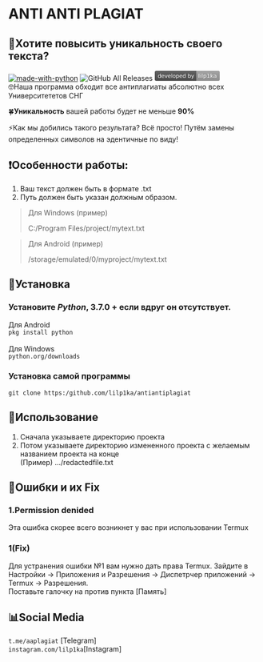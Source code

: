 # ANTI ANTI PLAGIAT 
📝Хотите повысить **уникальность** своего текста?
---
</p>

[![made-with-python](https://img.shields.io/badge/Made%20with-Python-1f425f.svg)](https://www.python.org/)
<img alt="GitHub All Releases" src="https://img.shields.io/github/downloads/lilp1ka/antiantiplagiat/total?color=%239cf">
<svg xmlns="http://www.w3.org/2000/svg" xmlns:xlink="http://www.w3.org/1999/xlink" width="130" height="20" role="img" aria-label="developed by: lilp1ka"><title>developed by: lilp1ka</title><linearGradient id="s" x2="0" y2="100%"><stop offset="0" stop-color="#bbb" stop-opacity=".1"/><stop offset="1" stop-opacity=".1"/></linearGradient><clipPath id="r"><rect width="130" height="20" rx="3" fill="#fff"/></clipPath><g clip-path="url(#r)"><rect width="83" height="20" fill="#555"/><rect x="83" width="47" height="20" fill="#9f9f9f"/><rect width="130" height="20" fill="url(#s)"/></g><g fill="#fff" text-anchor="middle" font-family="Verdana,Geneva,DejaVu Sans,sans-serif" text-rendering="geometricPrecision" font-size="110"><text aria-hidden="true" x="425" y="150" fill="#010101" fill-opacity=".3" transform="scale(.1)" textLength="730">developed by</text><text x="425" y="140" transform="scale(.1)" fill="#fff" textLength="730">developed by</text><text aria-hidden="true" x="1055" y="150" fill="#010101" fill-opacity=".3" transform="scale(.1)" textLength="370">lilp1ka</text><text x="1055" y="140" transform="scale(.1)" fill="#fff" textLength="370">lilp1ka</text></g></svg></br>
🤓Наша программа обходит все антиплагиаты абсолютно всех Университететов СНГ

🍀**Уникальность** вашей работы будет не меньше **90%**

⚡Как мы добились такого результата?
Всё просто! Путём замены определенных символов на эдентичные по виду!

## ❗Особенности работы: 
1. Ваш текст должен быть в формате .txt
2. Путь должен быть указан должным образом. 

>Для Windows (пример)
>
>C:/Program Files/project/mytext.txt

>Для Android (пример)
>
>/storage/emulated/0/myproject/mytext.txt

## 🐣Установка

### Установите _Python_, 3.7.0 + если вдруг он отсутствует.

Для Android</br>
```pkg install python```</br>
</br>
Для Windows </br>
```python.org/downloads```

### Установка самой программы 


```git clone https:/github.com/lilp1ka/antiantiplagiat```


## 🌅Использование
1. Сначала указываете директорию проекта
2. Потом указываете директорию измененного проекта с желаемым названием проекта на конце</br>
(Пример) .../redactedfile.txt

## 🔧Ошибки и их Fix
### 1.Permission denided
Эта ошибка скорее всего возникнет у вас при использовании Termux</br>
### 1(Fix) 
Для устранения ошибки №1 вам нужно дать права Termux.
Зайдите в Настройки -> Приложения и Разрешения -> Диспетрчер приложений -> Termux -> Разрешения. </br>
Поставьте галочку на против пункта [Память]

## 📊Social Media 
```t.me/aaplagiat``` [Telegram]</br>
```instagram.com/lilp1ka```[Instagram]
